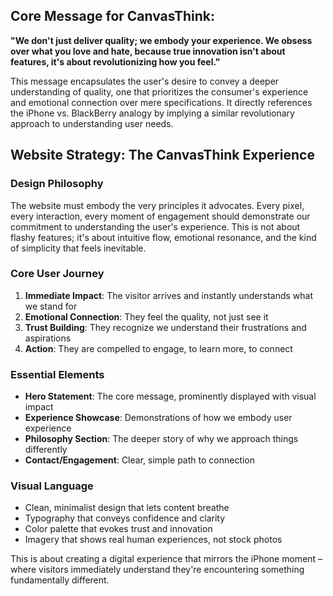 ## Core Message for CanvasThink:

**"We don't just deliver quality; we embody your experience. We obsess over what you love and hate, because true innovation isn't about features, it's about revolutionizing how you feel."**

This message encapsulates the user's desire to convey a deeper understanding of quality, one that prioritizes the consumer's experience and emotional connection over mere specifications. It directly references the iPhone vs. BlackBerry analogy by implying a similar revolutionary approach to understanding user needs.



## Website Strategy: The CanvasThink Experience

### Design Philosophy
The website must embody the very principles it advocates. Every pixel, every interaction, every moment of engagement should demonstrate our commitment to understanding the user's experience. This is not about flashy features; it's about intuitive flow, emotional resonance, and the kind of simplicity that feels inevitable.

### Core User Journey
1. **Immediate Impact**: The visitor arrives and instantly understands what we stand for
2. **Emotional Connection**: They feel the quality, not just see it
3. **Trust Building**: They recognize we understand their frustrations and aspirations
4. **Action**: They are compelled to engage, to learn more, to connect

### Essential Elements
- **Hero Statement**: The core message, prominently displayed with visual impact
- **Experience Showcase**: Demonstrations of how we embody user experience
- **Philosophy Section**: The deeper story of why we approach things differently
- **Contact/Engagement**: Clear, simple path to connection

### Visual Language
- Clean, minimalist design that lets content breathe
- Typography that conveys confidence and clarity
- Color palette that evokes trust and innovation
- Imagery that shows real human experiences, not stock photos

This is about creating a digital experience that mirrors the iPhone moment – where visitors immediately understand they're encountering something fundamentally different.
